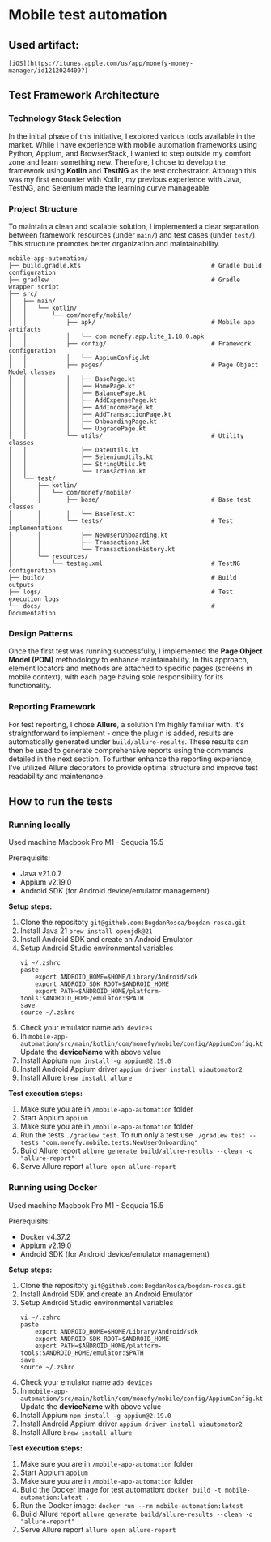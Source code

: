 # Mobile test automation 

## Used artifact: 
`[iOS](https://itunes.apple.com/us/app/monefy-money-manager/id1212024409?)`

## Test Framework Architecture

### Technology Stack Selection
In the initial phase of this initiative, I explored various tools available in the market. While I have experience with mobile automation frameworks using Python, Appium, and BrowserStack, I wanted to step outside my comfort zone and learn something new. Therefore, I chose to develop the framework using **Kotlin** and **TestNG** as the test orchestrator. Although this was my first encounter with Kotlin, my previous experience with Java, TestNG, and Selenium made the learning curve manageable.

### Project Structure
To maintain a clean and scalable solution, I implemented a clear separation between framework resources (under `main/`) and test cases (under `test/`). This structure promotes better organization and maintainability.
```
mobile-app-automation/
├── build.gradle.kts                                    # Gradle build configuration
├── gradlew                                             # Gradle wrapper script
├── src/
│   ├── main/
│   │   └── kotlin/
│   │       └── com/monefy/mobile/
│   │           ├── apk/                                # Mobile app artifacts
│   │           │   └── com.monefy.app.lite_1.18.0.apk
│   │           ├── config/                             # Framework configuration
│   │           │   └── AppiumConfig.kt
│   │           ├── pages/                              # Page Object Model classes
│   │           │   ├── BasePage.kt
│   │           │   ├── HomePage.kt
│   │           │   ├── BalancePage.kt
│   │           │   ├── AddExpensePage.kt
│   │           │   ├── AddIncomePage.kt
│   │           │   ├── AddTransactionPage.kt
│   │           │   ├── OnboardingPage.kt
│   │           │   └── UpgradePage.kt
│   │           └── utils/                              # Utility classes
│   │               ├── DateUtils.kt
│   │               ├── SeleniumUtils.kt
│   │               ├── StringUtils.kt
│   │               └── Transaction.kt
│   └── test/
│       ├── kotlin/
│       │   └── com/monefy/mobile/
│       │       ├── base/                               # Base test classes
│       │       │   └── BaseTest.kt
│       │       └── tests/                              # Test implementations
│       │           ├── NewUserOnboarding.kt
│       │           ├── Transactions.kt
│       │           └── TransactionsHistory.kt
│       └── resources/
│           └── testng.xml                              # TestNG configuration
├── build/                                              # Build outputs
├── logs/                                               # Test execution logs
└── docs/                                               # Documentation
``` 

### Design Patterns
Once the first test was running successfully, I implemented the **Page Object Model (POM)** methodology to enhance maintainability. In this approach, element locators and methods are attached to specific pages (screens in mobile context), with each page having sole responsibility for its functionality.

### Reporting Framework
For test reporting, I chose **Allure**, a solution I'm highly familiar with. It's straightforward to implement - once the plugin is added, results are automatically generated under `build/allure-results`. These results can then be used to generate comprehensive reports using the commands detailed in the next section. To further enhance the reporting experience, I've utilized Allure decorators to provide optimal structure and improve test readability and maintenance.

## How to run the tests
### Running locally
Used machine Macbook Pro M1 - Sequoia 15.5

Prerequisits: 
- Java v21.0.7
- Appium v2.19.0
- Android SDK (for Android device/emulator management)

**Setup steps:** 
1. Clone the repositoty `git@github.com:BogdanRosca/bogdan-rosca.git`
2. Install Java 21 `brew install openjdk@21`
3. Install Android SDK and create an Android Emulator 
4. Setup Android Studio environmental variables
    ```
    vi ~/.zshrc
    paste
        export ANDROID_HOME=$HOME/Library/Android/sdk
        export ANDROID_SDK_ROOT=$ANDROID_HOME
        export PATH=$ANDROID_HOME/platform-tools:$ANDROID_HOME/emulator:$PATH
    save 
    source ~/.zshrc
    ```
5. Check your emulator name `adb devices`
6. In `mobile-app-automation/src/main/kotlin/com/monefy/mobile/config/AppiumConfig.kt` Update the **deviceName** with above value 
7. Install Appium `npm install -g appium@2.19.0`
8. Install Android Appium driver `appium driver install uiautomator2`
9. Install Allure `brew install allure`

**Test execution steps:**  
1. Make sure you are in `/mobile-app-automation` folder 
2. Start Appium `appium`
3. Make sure you are in `/mobile-app-automation` folder  
4. Run the tests `./gradlew test`. To run only a test use `./gradlew test --tests "com.monefy.mobile.tests.NewUserOnboarding"`
5. Build Allure report `allure generate build/allure-results --clean -o "allure-report"`
6. Serve Allure report `allure open allure-report`

### Running using Docker 
Used machine Macbook Pro M1 - Sequoia 15.5

Prerequisits: 
- Docker v4.37.2
- Appium v2.19.0
- Android SDK (for Android device/emulator management)


**Setup steps:** 
1. Clone the repositoty `git@github.com:BogdanRosca/bogdan-rosca.git`
2. Install Android SDK and create an Android Emulator 
3. Setup Android Studio environmental variables
    ```
    vi ~/.zshrc
    paste
        export ANDROID_HOME=$HOME/Library/Android/sdk
        export ANDROID_SDK_ROOT=$ANDROID_HOME
        export PATH=$ANDROID_HOME/platform-tools:$ANDROID_HOME/emulator:$PATH
    save 
    source ~/.zshrc
    ```
4. Check your emulator name `adb devices`
5. In `mobile-app-automation/src/main/kotlin/com/monefy/mobile/config/AppiumConfig.kt` Update the **deviceName** with above value 
6. Install Appium `npm install -g appium@2.19.0`
7. Install Android Appium driver `appium driver install uiautomator2`
8. Install Allure `brew install allure`


**Test execution steps:** 
1. Make sure you are in `/mobile-app-automation` folder 
2. Start Appium `appium`
3. Make sure you are in `/mobile-app-automation` folder  
4. Build the Docker image for test automation: `docker build -t mobile-automation:latest .`
5. Run the Docker image: `docker run --rm mobile-automation:latest`
6. Build Allure report `allure generate build/allure-results --clean -o "allure-report"`
7. Serve Allure report `allure open allure-report`
